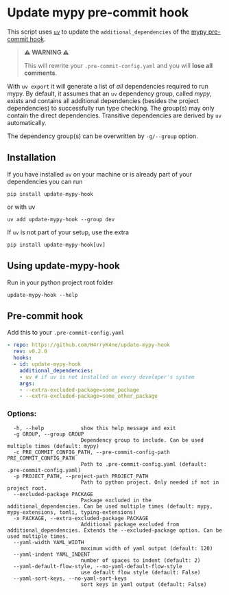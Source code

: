 # Update mypy pre-commit hook

This script uses [`uv`](https://docs.astral.sh/uv) to update the `additional_dependencies` of the
[mypy pre-commit hook](https://github.com/pre-commit/mirrors-mypy).

> **⚠️ WARNING ⚠️**
>
> This will rewrite your `.pre-commit-config.yaml` and you will **lose all comments**.

With `uv export` it will generate a list of _all_ dependencies required to run mypy.
By default, it assumes that an `uv` dependency group, called *mypy*, exists and contains all additional dependencies
(besides the project dependencies) to successfully run type checking.
The group(s) may only contain the direct dependencies. Transitive dependencies are derived by `uv` automatically.

The dependency group(s) can be overwritten by `-g/--group` option.

## Installation

If you have installed `uv` on your machine or is already part of your dependencies you can run
```shell
pip install update-mypy-hook
```
or with uv
```shell
uv add update-mypy-hook --group dev
```

If `uv` is not part of your setup, use the extra
```shell
pip install update-mypy-hook[uv]
```

## Using update-mypy-hook

Run in your python project root folder
```shell
update-mypy-hook --help
```

## Pre-commit hook
Add this to your `.pre-commit-config.yaml`

```yaml
- repo: https://github.com/H4rryK4ne/update-mypy-hook
  rev: v0.2.0
  hooks:
  - id: update-mypy-hook
    additional_dependencies:
    - uv # if uv is not installed on every developer's system
    args:
    - --extra-excluded-package=some_package
    - --extra-excluded-package=some_other_package
```

### Options:
```text
  -h, --help            show this help message and exit
  -g GROUP, --group GROUP
                        Dependency group to include. Can be used multiple times (default: mypy)
  -c PRE_COMMIT_CONFIG_PATH, --pre-commit-config-path PRE_COMMIT_CONFIG_PATH
                        Path to .pre-commit-config.yaml (default: .pre-commit-config.yaml)
  -p PROJECT_PATH, --project-path PROJECT_PATH
                        Path to python project. Only needed if not in project root.
  --excluded-package PACKAGE
                        Package excluded in the additional_dependencies. Can be used multiple times (default: mypy, mypy-extensions, tomli, typing-extensions)
  -x PACKAGE, --extra-excluded-package PACKAGE
                        Additional package excluded from additional_dependencies. Extends the --excluded-package option. Can be used multiple times.
  --yaml-width YAML_WIDTH
                        maximum width of yaml output (default: 120)
  --yaml-indent YAML_INDENT
                        number of spaces to indent (default: 2)
  --yaml-default-flow-style, --no-yaml-default-flow-style
                        use default flow style (default: False)
  --yaml-sort-keys, --no-yaml-sort-keys
                        sort keys in yaml output (default: False)
```
